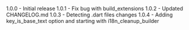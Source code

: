 1.0.0 - Initial release
1.0.1 - Fix bug with build_extensions
1.0.2 - Updated CHANGELOG.md
1.0.3 - Detecting .dart files changes
1.0.4 - Adding key_is_base_text option and starting with i18n_cleanup_builder
